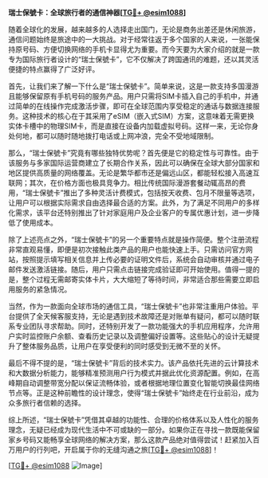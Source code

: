**瑞士保號卡：全球旅行者的通信神器[[TG💪+ @esim1088](https://t.me/s/esim1088)]**

随着全球化的发展，越来越多的人选择走出国门，无论是商务出差还是休闲旅游，通信问题始终是旅途中的一大挑战。对于经常往返于多个国家的人来说，一张能保持原号码、方便切换网络的手机卡显得尤为重要。而今天要为大家介绍的就是一款专为国际旅行者设计的“瑞士保號卡”，它不仅解决了跨国通讯的难题，还以其灵活便捷的特点赢得了广泛好评。

首先，让我们来了解一下什么是“瑞士保號卡”。简单来说，这是一款支持多国漫游且能够保留原有手机号码的服务产品。用户只需将SIM卡插入自己的手机中，并通过简单的在线操作完成激活步骤，即可在全球范围内享受稳定的通话与数据连接服务。这种技术的核心在于其采用了eSIM（嵌入式SIM）方案，这意味着无需更换实体卡槽中的物理SIM卡，而是直接在设备内加载虚拟号码。这样一来，无论你身处何地，都可以随时随地拨打电话或上网冲浪，完全不受地域限制。

那么，“瑞士保號卡”究竟有哪些独特优势呢？首先便是它的稳定性与可靠性。由于该服务与多家国际运营商建立了长期合作关系，因此可以确保在全球大部分国家和地区提供高质量的网络覆盖。无论是繁华都市还是偏远山区，都能轻松接入高速互联网；其次，在价格方面也极具竞争力。相比传统国际漫游套餐动辄高昂的费用，“瑞士保號卡”推出了多种灵活计费模式，包括按天收费、包月不限量等选项，让用户可以根据实际需求自由选择最合适的方案。此外，为了满足不同用户的多样化需求，该平台还特别推出了针对家庭用户及企业客户的专属优惠计划，进一步降低了使用成本。

除了上述亮点之外，“瑞士保號卡”的另一个重要特点就是操作简便。整个注册流程非常直观易懂，即便是初次接触此类产品的用户也能快速上手。只需访问官方网站，按照提示填写相关信息并上传必要的证明文件后，系统会自动审核并通过电子邮件发送激活链接。随后，用户只需点击链接完成验证即可开始使用。值得一提的是，整个过程无需邮寄实体卡片，大大缩短了等待时间，非常适合那些需要立即启用服务的紧急情况。

当然，作为一款面向全球市场的通信工具，“瑞士保號卡”也非常注重用户体验。平台提供了全天候客服支持，无论是遇到技术故障还是对账单有疑问，都可以随时联系专业团队寻求帮助。同时，还特别开发了一款功能强大的手机应用程序，允许用户实时监控账户余额、查看历史记录以及调整偏好设置等。这些贴心的设计无疑提升了整体服务品质，让用户在享受便利的同时感受到无微不至的关怀。

最后不得不提的是，“瑞士保號卡”背后的技术实力。该产品依托先进的云计算技术和大数据分析能力，能够精准预测用户行为模式并据此优化资源配置。例如，在高峰期自动调整带宽分配以保证流畅体验，或者根据地理位置变化智能切换最佳网络节点等。正是这种前瞻性的设计理念，使得“瑞士保號卡”始终走在行业前沿，成为众多旅行者信赖的选择。

综上所述，“瑞士保號卡”凭借其卓越的功能性、合理的价格体系以及人性化的服务理念，无疑已经成为现代生活中不可或缺的一部分。如果你正在寻找一款既能保留家乡号码又能畅享全球网络的解决方案，那么这款产品绝对值得尝试！赶紧加入百万用户的行列吧，开启属于你的无缝沟通之旅[[TG💪+ @esim1088](https://t.me/s/esim1088)]！

[[TG💪+ @esim1088](https://t.me/s/esim1088) ![Image](https://i.postimg.cc/4NQfJmqS/Snipaste-2025-05-13-00-14-12.png)]